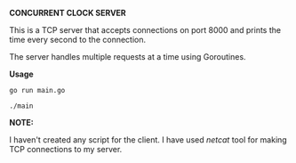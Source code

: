 **CONCURRENT CLOCK SERVER**

This is a TCP server that accepts connections on port 8000 and prints the time every second to the connection. 


The server handles multiple requests at a time using Goroutines.


**Usage** 

~~~~
go run main.go

./main
~~~~


**NOTE:**

I haven't created any script for the client. I have used _netcat_ tool for making TCP connections to my server.